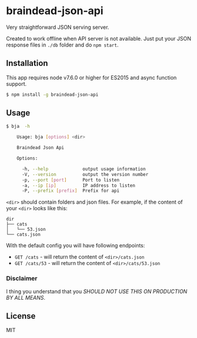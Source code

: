 # braindead-json-api
Very straightforward JSON serving server.

Created to work offline when API server is not available. Just put your JSON response files in `./db` folder and do `npm start`.

## Installation

This app  requires node v7.6.0 or higher for ES2015 and async function support.
```bash
$ npm install -g braindead-json-api
```


## Usage

```bash
$ bja  -h

    Usage: bja [options] <dir>

    Braindead Json Api

    Options:

      -h, --help             output usage information
      -V, --version          output the version number
      -p, --port [port]      Port to listen
      -a, --ip [ip]          IP address to listen
      -P, --prefix [prefix]  Prefix for api

```

`<dir>` should contain folders and json files. For example, if the content of your `<dir>` looks like this:

```
dir
├── cats
│   └── 53.json
└── cats.json
```

With the default config you will have following endpoints:

- `GET /cats` - will return the content of `<dir>/cats.json`
- `GET /cats/53` - will return the content of `<dir>/cats/53.json`


### Disclaimer

I thing you understand that you *SHOULD NOT USE THIS ON PRODUCTION BY ALL MEANS*.

## License

MIT


